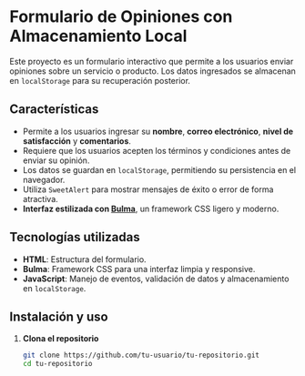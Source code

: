 # Formulario de Opiniones con Almacenamiento Local

Este proyecto es un formulario interactivo que permite a los usuarios enviar opiniones sobre un servicio o producto. Los datos ingresados se almacenan en `localStorage` para su recuperación posterior.

## Características

- Permite a los usuarios ingresar su **nombre**, **correo electrónico**, **nivel de satisfacción** y **comentarios**.
- Requiere que los usuarios acepten los términos y condiciones antes de enviar su opinión.
- Los datos se guardan en `localStorage`, permitiendo su persistencia en el navegador.
- Utiliza `SweetAlert` para mostrar mensajes de éxito o error de forma atractiva.
- **Interfaz estilizada con [Bulma](https://bulma.io/)**, un framework CSS ligero y moderno.

## Tecnologías utilizadas

- **HTML**: Estructura del formulario.
- **Bulma**: Framework CSS para una interfaz limpia y responsive.
- **JavaScript**: Manejo de eventos, validación de datos y almacenamiento en `localStorage`.

## Instalación y uso

1. **Clona el repositorio**  
   ```sh
   git clone https://github.com/tu-usuario/tu-repositorio.git
   cd tu-repositorio
